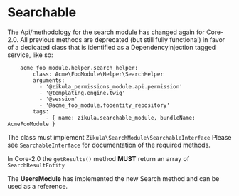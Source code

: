 Searchable
==========

The Api/methodology for the search module has changed again for Core-2.0. All previous methods are deprecated (but still
fully functional) in favor of a dedicated class that is identified as a DependencyInjection tagged service, like so:

```
    acme_foo_module.helper.search_helper:
        class: Acme\FooModule\Helper\SearchHelper
        arguments:
          - '@zikula_permissions_module.api.permission'
          - '@templating.engine.twig'
          - '@session'
          - '@acme_foo_module.fooentity_repository'
        tags:
            - { name: zikula.searchable_module, bundleName: AcmeFooModule }
```

The class must implement `Zikula\SearchModule\SearchableInterface` Please see `SearchableInterface` for documentation of
the required methods.

In Core-2.0 the `getResults()` method **MUST** return an array of `SearchResultEntity`

The **UsersModule** has implemented the new Search method and can be used as a reference.

